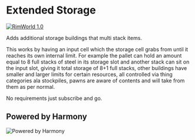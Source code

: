 # Extended Storage

[![RimWorld 1.0](https://img.shields.io/badge/RimWorld-B19-green.svg?style=popout-square)](http://rimworldgame.com/)

Adds additional storage buildings that multi stack items.

This works by having an input cell which the storage cell grabs from until it reaches its own internal limit. For example the pallet can hold an amount equal to 8 full stacks of steel in its storage slot and another stack can sit on the input slot, giving it total storage of 8+1 full stacks, other buildings have smaller and larger limits for certain resources, all controlled via thing categories ala stockpiles, pawns are aware of contents and will take from them as per normal.

No requirements just subscribe and go.

## Powered by Harmony

![Powered by Harmony](https://raw.githubusercontent.com/pardeike/Harmony/master/HarmonyLogo.png)